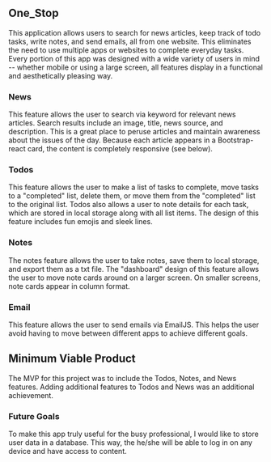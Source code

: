 ## One_Stop
This application allows users to search for news articles, keep track of todo tasks, write notes, and send emails, all from one website. This eliminates the need to use multiple apps or websites to complete everyday tasks. Every portion of this app was designed with a wide variety of users in mind -- whether mobile or using a large screen, all features display in a functional and aesthetically pleasing way.


### News

This feature allows the user to search via keyword for relevant news articles. Search results include an image, title, news source, and description. This is a great place to peruse articles and maintain awareness about the issues of the day. Because each article appears in a Bootstrap-react card, the content is completely responsive (see below).

### Todos

This feature allows the user to make a list of tasks to complete, move tasks to a "completed" list, delete them, or move them from the "completed" list to the original list. Todos also allows a user to note details for each task, which are stored in local storage along with all list items. The design of this feature includes fun emojis and sleek lines.

### Notes

The notes feature allows the user to take notes, save them to local storage, and export them as a txt file. The "dashboard" design of this feature allows the user to move note cards around on a larger screen. On smaller screens, note cards appear in column format.

### Email

This feature allows the user to send emails via EmailJS. This helps the user avoid having to move between different apps to achieve different goals.

## Minimum Viable Product

The MVP for this project was to include the Todos, Notes, and News features. Adding additional features to Todos and News was an additional achievement.

### Future Goals

To make this app truly useful for the busy professional, I would like to store user data in a database. This way, the he/she will be able to log in on any device and have access to content.
